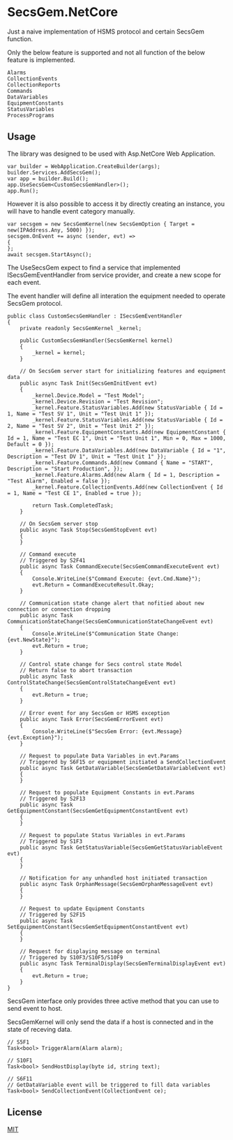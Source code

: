 
# SecsGem.NetCore

Just a naive implementation of HSMS protocol and certain SecsGem function.

Only the below feature is supported and not all function of the below feature is implemented.

    Alarms
    CollectionEvents
    CollectionReports
    Commands
    DataVariables
    EquipmentConstants
    StatusVariables
    ProcessPrograms





## Usage

The library was designed to be used with Asp.NetCore Web Application.

    var builder = WebApplication.CreateBuilder(args);
    builder.Services.AddSecsGem();
    var app = builder.Build();
    app.UseSecsGem<CustomSecsGemHandler>();
    app.Run();

However it is also possible to access it by directly creating an instance, you will have to handle event category manually.

    var secsgem = new SecsGemKernel(new SecsGemOption { Target = new(IPAddress.Any, 5000) });
    secsgem.OnEvent += async (sender, evt) =>
    {
    };
    await secsgem.StartAsync();


The UseSecsGem expect to find a service that implemented ISecsGemEventHandler from service provider, and create a new scope for each event. 

The event handler will define all interation the equipment needed to operate SecsGem protocol.

    public class CustomSecsGemHandler : ISecsGemEventHandler
    {
        private readonly SecsGemKernel _kernel;

        public CustomSecsGemHandler(SecsGemKernel kernel)
        {
            _kernel = kernel;
        }

        // On SecsGem server start for initializing features and equipment data
        public async Task Init(SecsGemInitEvent evt)
        {
            _kernel.Device.Model = "Test Model";
            _kernel.Device.Revision = "Test Revision";
            _kernel.Feature.StatusVariables.Add(new StatusVariable { Id = 1, Name = "Test SV 1", Unit = "Test Unit 1" });
            _kernel.Feature.StatusVariables.Add(new StatusVariable { Id = 2, Name = "Test SV 2", Unit = "Test Unit 2" });
            _kernel.Feature.EquipmentConstants.Add(new EquipmentConstant { Id = 1, Name = "Test EC 1", Unit = "Test Unit 1", Min = 0, Max = 1000, Default = 0 });
            _kernel.Feature.DataVariables.Add(new DataVariable { Id = "1", Description = "Test DV 1", Unit = "Test Unit 1" });
            _kernel.Feature.Commands.Add(new Command { Name = "START", Description = "Start Production", });
            _kernel.Feature.Alarms.Add(new Alarm { Id = 1, Description = "Test Alarm", Enabled = false });
            _kernel.Feature.CollectionEvents.Add(new CollectionEvent { Id = 1, Name = "Test CE 1", Enabled = true });

            return Task.CompletedTask;
        }

        // On SecsGem server stop
        public async Task Stop(SecsGemStopEvent evt)
        {
        }

        // Command execute
        // Triggered by S2F41
        public async Task CommandExecute(SecsGemCommandExecuteEvent evt)
        {
            Console.WriteLine($"Command Execute: {evt.Cmd.Name}");
            evt.Return = CommandExecuteResult.Okay;
        }

        // Communication state change alert that nofitied about new connection or connection dropping
        public async Task CommunicationStateChange(SecsGemCommunicationStateChangeEvent evt)
        {
            Console.WriteLine($"Communication State Change: {evt.NewState}");
            evt.Return = true;
        }

        // Control state change for Secs control state Model
        // Return false to abort transaction
        public async Task ControlStateChange(SecsGemControlStateChangeEvent evt)
        {
            evt.Return = true;
        }

        // Error event for any SecsGem or HSMS exception
        public async Task Error(SecsGemErrorEvent evt)
        {
            Console.WriteLine($"SecsGem Error: {evt.Message} {evt.Exception}");
        }

        // Request to populate Data Variables in evt.Params
        // Triggered by S6F15 or equipment initiated a SendCollectionEvent
        public async Task GetDataVariable(SecsGemGetDataVariableEvent evt)
        {
        }

        // Request to populate Equipment Constants in evt.Params
        // Triggered by S2F13
        public async Task GetEquipmentConstant(SecsGemGetEquipmentConstantEvent evt)
        {
        }

        // Request to populate Status Variables in evt.Params
        // Triggered by S1F3
        public async Task GetStatusVariable(SecsGemGetStatusVariableEvent evt)
        {
        }

        // Notification for any unhandled host initiated transaction
        public async Task OrphanMessage(SecsGemOrphanMessageEvent evt)
        {
        }

        // Request to update Equipment Constants
        // Triggered by S2F15
        public async Task SetEquipmentConstant(SecsGemSetEquipmentConstantEvent evt)
        {
        }

        // Request for displaying message on terminal
        // Triggered by S10F3/S10F5/S10F9
        public async Task TerminalDisplay(SecsGemTerminalDisplayEvent evt)
        {
            evt.Return = true;
        }
    }


SecsGem interface only provides three active method that you can use to send event to host. 

SecsGemKernel will only send the data if a host is connected and in the state of receving data.

    // S5F1
    Task<bool> TriggerAlarm(Alarm alarm);

    // S10F1
    Task<bool> SendHostDisplay(byte id, string text);
    
    // S6F11
    // GetDataVariable event will be triggered to fill data variables
    Task<bool> SendCollectionEvent(CollectionEvent ce);
## License

[MIT](https://choosealicense.com/licenses/mit/)

